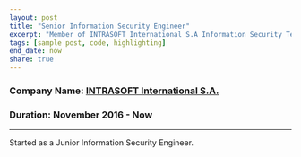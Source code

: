 ```yaml
---
layout: post
title: "Senior Information Security Engineer"
excerpt: "Member of INTRASOFT International S.A Information Security Team located at Athens, Greece."
tags: [sample post, code, highlighting]
end_date: now
share: true
---
```


### Company Name: [INTRASOFT International S.A.](https://www.intrasoft-intl.com/)

### Duration: November 2016 - Now 

---

Started as a Junior Information Security Engineer.
